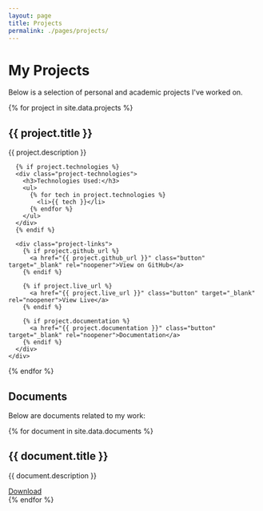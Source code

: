 ```yaml
---
layout: page
title: Projects
permalink: ./pages/projects/
---
```


# My Projects

Below is a selection of personal and academic projects I've worked on.

<div class="projects-container">
  {% for project in site.data.projects %}
    <div class="project-card">
      <h2>{{ project.title }}</h2>
      <p class="project-description">{{ project.description }}</p>
      
      {% if project.technologies %}
      <div class="project-technologies">
        <h3>Technologies Used:</h3>
        <ul>
          {% for tech in project.technologies %}
            <li>{{ tech }}</li>
          {% endfor %}
        </ul>
      </div>
      {% endif %}
      
      <div class="project-links">
        {% if project.github_url %}
          <a href="{{ project.github_url }}" class="button" target="_blank" rel="noopener">View on GitHub</a>
        {% endif %}
        
        {% if project.live_url %}
          <a href="{{ project.live_url }}" class="button" target="_blank" rel="noopener">View Live</a>
        {% endif %}
        
        {% if project.documentation %}
          <a href="{{ project.documentation }}" class="button" target="_blank" rel="noopener">Documentation</a>
        {% endif %}
      </div>
    </div>
  {% endfor %}
</div>

## Documents

Below are documents related to my work:

<div class="documents-container">
  {% for document in site.data.documents %}
    <div class="document-card">
      <h2>{{ document.title }}</h2>
      <p class="document-description">{{ document.description }}</p>
      <a href="{{ document.file_url }}" class="button" target="_blank" rel="noopener">Download</a>
    </div>
  {% endfor %}
</div>